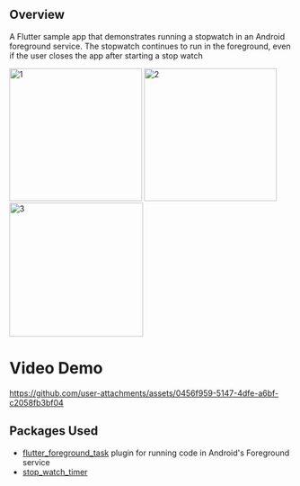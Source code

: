 ## Overview
A Flutter sample app that demonstrates running a stopwatch in an Android foreground service. The stopwatch continues to run in the foreground, even if the user closes the app after starting a stop watch

<img width="236" alt="1" src="https://github.com/user-attachments/assets/4eb781fe-9e68-4f16-8d04-3824cdb4535c">
<img width="236" alt="2" src="https://github.com/user-attachments/assets/ca8b9255-171c-47f9-ac15-5e65456568a5">
<img width="238" alt="3" src="https://github.com/user-attachments/assets/240715f6-55c5-4979-af14-f709ba0891f5">


# Video Demo
https://github.com/user-attachments/assets/0456f959-5147-4dfe-a6bf-c2058fb3bf04




## Packages Used
*  [flutter_foreground_task](https://pub.dev/packages/flutter_foreground_task) plugin for running code in Android's Foreground service
*  [stop_watch_timer](https://pub.dev/packages/stop_watch_timer)

